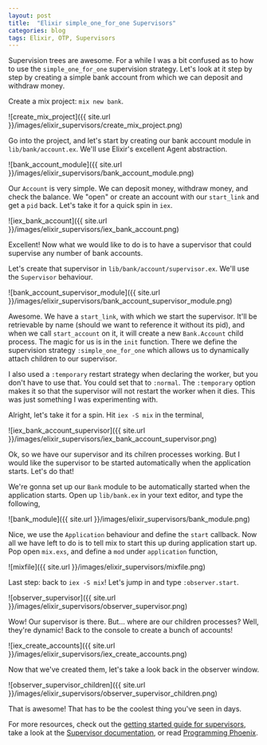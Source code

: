 ```yaml
---
layout: post
title:  "Elixir simple_one_for_one Supervisors"
categories: blog
tags: Elixir, OTP, Supervisors
---
```


Supervision trees are awesome. For a while I was a bit confused as to how to use the `simple_one_for_one`
supervision strategy. Let's look at it step by step by creating a simple
bank account from which we can deposit and withdraw money.

Create a mix project: `mix new bank`.

![create_mix_project]({{ site.url }}/images/elixir_supervisors/create_mix_project.png)

Go into the project, and let's start by creating our bank account module in `lib/bank/account.ex`. We'll use Elixir's excellent Agent
abstraction.

![bank_account_module]({{ site.url }}/images/elixir_supervisors/bank_account_module.png)

Our `Account` is very simple. We can deposit money, withdraw money, and check the balance. We "open" or create an account
with our `start_link` and get a `pid` back. Let's take it for a quick spin in `iex`.

![iex_bank_account]({{ site.url }}/images/elixir_supervisors/iex_bank_account.png)

Excellent! Now what we would like to do is to have a supervisor that could supervise any number of bank accounts.

Let's create that supervisor in `lib/bank/account/supervisor.ex`. We'll use the `Supervisor` behaviour.

![bank_account_supervisor_module]({{ site.url }}/images/elixir_supervisors/bank_account_supervisor_module.png)

Awesome. We have a `start_link`, with which we start the supervisor. It'll be retrievable by name (should we want to
reference it without its pid), and when we call `start_account` on it, it will create a new `Bank.Account` child process.
The magic for us is in the `init` function. There we define the supervision strategy `:simple_one_for_one` which allows us
to dynamically attach children to our supervisor.

I also used a `:temporary` restart strategy when declaring the worker, but you don't have to use that. You could
set that to `:normal`. The `:temporary` option makes it so that the supervisor will not restart
the worker when it dies. This was just something I was experimenting with.

Alright, let's take it for a spin. Hit `iex -S mix` in the terminal,

![iex_bank_account_supervisor]({{ site.url }}/images/elixir_supervisors/iex_bank_account_supervisor.png)

Ok, so we have our supervisor and its chilren processes working. But I would like the supervisor to be started automatically when the application starts.
Let's do that!

We're gonna set up our `Bank` module to be automatically started when the application starts. Open up `lib/bank.ex` in
your text editor, and type the following,

![bank_module]({{ site.url }}/images/elixir_supervisors/bank_module.png)

Nice, we use the `Application` behaviour and define the `start` callback. Now all we have left to do is to tell mix to
start this up during application start up. Pop open `mix.exs`, and define a `mod` under `application` function,

![mixfile]({{ site.url }}/images/elixir_supervisors/mixfile.png)

Last step: back to `iex -S mix`! Let's jump in and type `:observer.start`.

![observer_supervisor]({{ site.url }}/images/elixir_supervisors/observer_supervisor.png)

Wow! Our supervisor is there. But... where are our children processes? Well, they're dynamic! Back to the console to
create a bunch of accounts!

![iex_create_accounts]({{ site.url }}/images/elixir_supervisors/iex_create_accounts.png)

Now that we've created them, let's take a look back in the observer window.

![observer_supervisor_children]({{ site.url }}/images/elixir_supervisors/observer_supervisor_children.png)

That is awesome! That has to be the coolest thing you've seen in days.

For more resources, check out the [getting started guide for supervisors](http://elixir-lang.org/getting-started/mix-otp/supervisor-and-application.html),
take a look at the [Supervisor documentation](http://elixir-lang.org/docs/stable/elixir/Supervisor.html),
or read [Programming Phoenix](https://pragprog.com/book/phoenix/programming-phoenix).
